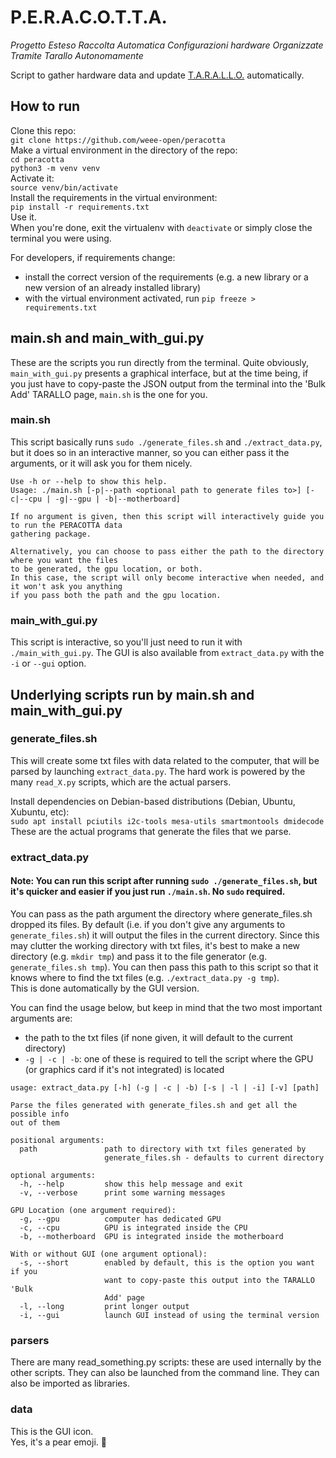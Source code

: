 # P.E.R.A.C.O.T.T.A.

*Progetto Esteso Raccolta Automatica Configurazioni hardware Organizzate Tramite Tarallo Autonomamente*

Script to gather hardware data and update [T.A.R.A.L.L.O.](weee-open/tarallo) automatically.

## How to run

Clone this repo:  
`git clone https://github.com/weee-open/peracotta`  
Make a virtual environment in the directory of the repo:  
`cd peracotta`    
`python3 -m venv venv`  
Activate it:  
`source venv/bin/activate`  
Install the requirements in the virtual environment:  
`pip install -r requirements.txt`  
Use it.  
When you're done, exit the virtualenv with `deactivate` 
or simply close the terminal you were using.

For developers, if requirements change:  
- install the correct version of the requirements (e.g. a new library or a new version of an already installed library)  
- with the virtual environment activated, run `pip freeze > requirements.txt`  

## main.sh and main_with_gui.py

These are the scripts you run directly from the terminal. Quite obviously, `main_with_gui.py` presents a graphical interface, but at the time being, if you just have to copy-paste the JSON output from the terminal into the 'Bulk Add' TARALLO page, `main.sh` is the one for you.

### main.sh

This script basically runs `sudo ./generate_files.sh` and `./extract_data.py`, but it does so in an interactive manner, so 
you can either pass it the arguments, or it will ask you for them nicely.

```
Use -h or --help to show this help.
Usage: ./main.sh [-p|--path <optional path to generate files to>] [-c|--cpu | -g|--gpu | -b|--motherboard]

If no argument is given, then this script will interactively guide you to run the PERACOTTA data 
gathering package.

Alternatively, you can choose to pass either the path to the directory where you want the files 
to be generated, the gpu location, or both.
In this case, the script will only become interactive when needed, and it won't ask you anything 
if you pass both the path and the gpu location.
```
### main_with_gui.py

This script is interactive, so you'll just need to run it with `./main_with_gui.py`.
The GUI is also available from `extract_data.py` with the `-i` or `--gui` option.

## Underlying scripts run by main.sh and main_with_gui.py

### generate_files.sh

This will create some txt files with data related to the computer, that will be parsed by launching 
`extract_data.py`. The hard work is powered by the many `read_X.py` scripts, which are the actual 
parsers.

Install dependencies on Debian-based distributions (Debian, Ubuntu, Xubuntu, etc):  
`sudo apt install pciutils i2c-tools mesa-utils smartmontools dmidecode`  
These are the actual programs that generate the files that we parse.

### extract_data.py

#### Note: You can run this script after running `sudo ./generate_files.sh`, but it's quicker and easier if you just run `./main.sh`. No `sudo` required.

You can pass as the path argument the directory where generate_files.sh dropped its files. By default (i.e. if you don't give any arguments 
to `generate_files.sh`) it will output the files in the current directory. Since this may clutter the working directory 
with txt files, it's best to make a new directory (e.g. `mkdir tmp`) and pass it to the file generator (e.g. `generate_files.sh tmp`).
You can then pass this path to this script so that it knows where to find the txt files (e.g. `./extract_data.py -g tmp`).  
This is done automatically by the GUI version.  
  
You can find the usage below, but keep in mind that the two most important arguments are:
- the path to the txt files (if none given, it will default to the current directory)
- `-g | -c | -b`: one of these is required to tell the script where the GPU (or graphics card if it's not integrated) is located

```
usage: extract_data.py [-h] (-g | -c | -b) [-s | -l | -i] [-v] [path]

Parse the files generated with generate_files.sh and get all the possible info
out of them

positional arguments:
  path               path to directory with txt files generated by
                     generate_files.sh - defaults to current directory

optional arguments:
  -h, --help         show this help message and exit
  -v, --verbose      print some warning messages

GPU Location (one argument required):
  -g, --gpu          computer has dedicated GPU
  -c, --cpu          GPU is integrated inside the CPU
  -b, --motherboard  GPU is integrated inside the motherboard

With or without GUI (one argument optional):
  -s, --short        enabled by default, this is the option you want if you
                     want to copy-paste this output into the TARALLO 'Bulk
                     Add' page
  -l, --long         print longer output
  -i, --gui          launch GUI instead of using the terminal version
```

### parsers

There are many read_something.py scripts: these are used internally by the other scripts. They can also be launched from the command line. They can also be imported as libraries.

### data

This is the GUI icon.  
Yes, it's a pear emoji. 🍐